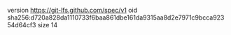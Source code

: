 version https://git-lfs.github.com/spec/v1
oid sha256:d720a828da1110733f6baa861dbe161da9315aa8d2e7971c9bcca92354d64cf3
size 14
